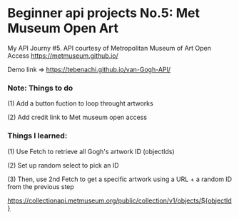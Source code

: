 # Beginner api projects No.5: Met Museum Open Art

My API Journy #5. API courtesy of Metropolitan Museum of Art Open Access 
https://metmuseum.github.io/


Demo link => https://tebenachi.github.io/van-Gogh-API/



### Note: Things to do 

(1) Add a button fuction to loop throught artworks

(2) Add credit link to Met museum open access




### Things I learned:

(1) Use Fetch to retrieve all Gogh's artwork ID (objectIds)

(2) Set up random select to pick an ID

(3) Then, use 2nd Fetch to get a specific artwork using a URL + a random ID from the previous step

https://collectionapi.metmuseum.org/public/collection/v1/objects/${objectId}






